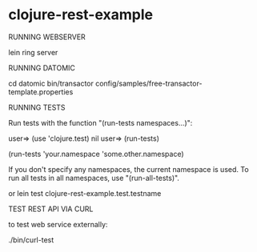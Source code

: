 clojure-rest-example
====================


RUNNING WEBSERVER

lein ring server



RUNNING DATOMIC

cd datomic
bin/transactor config/samples/free-transactor-template.properties





RUNNING TESTS

Run tests with the function "(run-tests namespaces...)":

user=> (use 'clojure.test)
nil
user=> (run-tests)

(run-tests 'your.namespace 'some.other.namespace)

If you don't specify any namespaces, the current namespace is
used.  To run all tests in all namespaces, use "(run-all-tests)".

or lein test clojure-rest-example.test.testname





TEST REST API VIA CURL

to test web service externally:

./bin/curl-test
